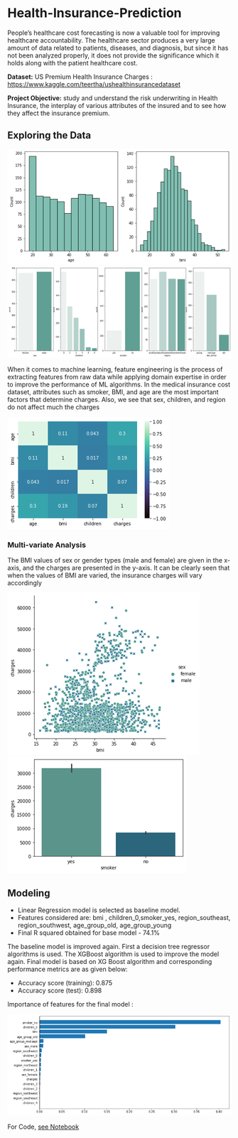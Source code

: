 # Health-Insurance-Prediction

People’s healthcare cost forecasting is now a valuable tool for improving healthcare accountability. The healthcare sector produces a very large amount of data related to patients, diseases, and diagnosis, but since it has not been analyzed properly, it does not provide the significance which it holds along with the patient healthcare cost.


**Dataset:** US Premium Health Insurance Charges : https://www.kaggle.com/teertha/ushealthinsurancedataset

**Project Objective:** study and understand the risk underwriting in Health Insurance, the interplay of various attributes of the insured and to see how they affect the insurance premium.

## Exploring the Data

<img src="/bmi_age_count.png?raw=true"/>


<img src="/categorical.png?raw=true"/>

When it comes to machine learning, feature engineering is the process of extracting features from raw data while applying domain expertise in order to improve the performance of ML algorithms. In the medical insurance cost dataset, attributes such as smoker, BMI, and age are the most important factors that determine charges. Also, we see that sex, children, and region do not affect much the charges

<img src="/heatmap.png?raw=true"/>


### Multi-variate Analysis

The BMI values of sex or gender types (male and female) are given in the x-axis, and the charges are presented in the y-axis. It can be clearly seen that when the values of BMI are varied, the insurance charges will vary accordingly 

<img src="/charge_bmi.png?raw=true"/>




<img src="/smoker_charge.png?raw=true"/>


## Modeling

* Linear Regression model is selected as baseline model. 
* Features considered are: bmi , children_0,smoker_yes, region_southeast, region_southwest, age_group_old, age_group_young
* Final R squared obtained for base model - 74.1%

The baseline model is improved again. First a decision tree regressor algorithms is used. The XGBoost algorithm is used to improve the model again. Final model is based on XG Boost algorithm and corresponding performance metrics are as given below:

* Accuracy score (training): 0.875
* Accuracy score (test): 0.898

Importance of features for the final model : 

<img src="/features.png?raw=true"/>

For Code, [see Notebook](https://github.com/MuafiraThasni/Health-Insurance-Prediction/blob/main/EDA%20%20and%20model%20building%20for%20premium%20insurance%20prediction.ipynb)
